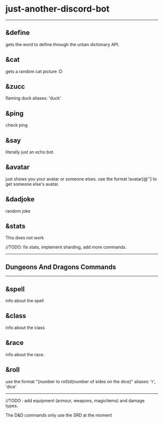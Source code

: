 # just-another-discord-bot
***

## &define 
gets the word to define through the urban dictionary API.

## &cat
gets a random cat picture :D

## &zucc 
flaming duck
aliases: 'duck'

## &ping 
check ping

## &say 
literally just an echo bot.

## &avatar 
just shows you your avatar or someone elses. use the format !avatar[@''] to get someone else's avatar.

## &dadjoke
random joke

## &stats
This does not work

//TODO: fix stats, implement sharding, add more commands.
***
## Dungeons And Dragons Commands
***
## &spell <spell name>
info about the spell

## &class <spell name>
info about the class
  
## &race <spell name>
info about the race. 

## &roll <args>
use the format "{number to roll}d{number of sides on the dice}" 
aliases: 'r', 'dice'

***

//TODO : add equipment (armour, weapons, magicitems) and damage types.

The D&D commands only use the SRD at the moment
